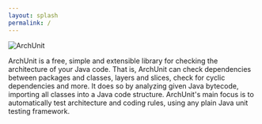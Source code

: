 ```yaml
---
layout: splash
permalink: /
---
```


![ArchUnit](assets/ArchUnit-Logo.png)

ArchUnit is a free, simple and extensible library for checking the architecture of your Java code. That is, ArchUnit can check dependencies between packages and classes, layers and slices, check for cyclic dependencies and more. It does so by analyzing given Java bytecode, importing all classes into a Java code structure.
ArchUnit's main focus is to automatically test architecture and coding rules, using any plain Java unit testing framework.


